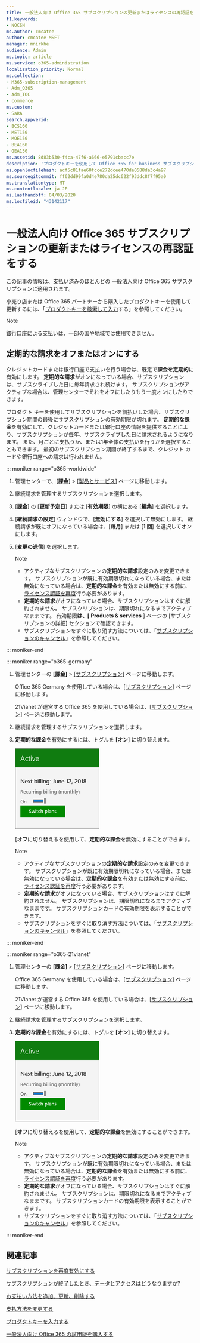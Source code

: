 ```yaml
---
title: 一般法人向け Office 365 サブスクリプションの更新またはライセンスの再認証をする
f1.keywords:
- NOCSH
ms.author: cmcatee
author: cmcatee-MSFT
manager: mnirkhe
audience: Admin
ms.topic: article
ms.service: o365-administration
localization_priority: Normal
ms.collection:
- M365-subscription-management
- Adm_O365
- Adm_TOC
- commerce
ms.custom:
- SaRA
search.appverid:
- BCS160
- MET150
- MOE150
- BEA160
- GEA150
ms.assetid: 8d83b530-f4ca-47f6-a666-e5791cbacc7e
description: 'プロダクトキーを使用して Office 365 for business サブスクリプションを更新し、定期的な請求をオンまたはオフにする方法について説明します。 '
ms.openlocfilehash: acf5c81fae60fcce272dcee470de0588da3c4a97
ms.sourcegitcommit: ff62dd99fa0d4e780da25dc622f93ddc8f7f95a0
ms.translationtype: MT
ms.contentlocale: ja-JP
ms.lasthandoff: 04/03/2020
ms.locfileid: "43142117"
---
```

# <a name="renew-office-365-for-business"></a>一般法人向け Office 365 サブスクリプションの更新またはライセンスの再認証をする

この記事の情報は、支払い済みのほとんどの 一般法人向け Office 365 サブスクリプションに適用されます。
  
小売り店または Office 365 パートナーから購入したプロダクトキーを使用して更新するには、「[プロダクトキーを検索して入力](../enter-your-product-key.md)する」を参照してください。

> [!NOTE]
> 銀行口座による支払いは、一部の国や地域では使用できません。
  
## <a name="turn-recurring-billing-off-or-on"></a>定期的な請求をオフまたはオンにする

クレジットカードまたは銀行口座で支払いを行う場合は、既定で**課金を定期的**に有効にします。 **定期的な請求**がオンになっている場合、サブスクリプションは、サブスクライブした日に毎年請求され続けます。 サブスクリプションがアクティブな場合は、管理センターでそれをオフにしたりもう一度オンにしたりできます。
  
プロダクト キーを使用してサブスクリプションを前払いした場合、サブスクリプション期間の最後にサブスクリプションの有効期限が切れます。 **定期的な課金**を有効にして、クレジットカードまたは銀行口座の情報を提供することにより、サブスクリプションが毎年、サブスクライブした日に請求されるようになります。 また、月ごとに支払うか、または1年全体の支払いを行うかを選択することもできます。 最初のサブスクリプション期間が終了するまで、クレジット カードや銀行口座への請求は行われません。

::: moniker range="o365-worldwide"

1. 管理センターで、[**課金**] \> [<a href="https://go.microsoft.com/fwlink/p/?linkid=842054" target="_blank">製品とサービス</a>] ページに移動します。

2. 継続請求を管理するサブスクリプションを選択します。
 
3. [**課金**] の [**更新予定日**] または [**有効期限**] の横にある [**編集**] を選択します。

4. [**継続請求の設定**] ウィンドウで、[**無効にする**] を選択して無効にします。 継続請求が既にオフになっている場合は、[**毎月**] または [**1 回**] を選択してオンにします。

5. [**変更の送信**] を選択します。

    > [!NOTE]
    > - アクティブなサブスクリプションの**定期的な請求**設定のみを変更できます。 サブスクリプションが既に有効期限切れになっている場合、または無効になっている場合は、**定期的な課金**を有効または無効にする前に、[ライセンス認証を再度](reactivate-your-subscription.md)行う必要があります。
    > - **定期的な請求**がオフになっている場合、サブスクリプションはすぐに解約されません。 サブスクリプションは、期限切れになるまでアクティブなままです。 有効期限**は、[** **Products & services** ] ページの [サブスクリプションの詳細] セクションで確認できます。
    > - サブスクリプションをすぐに取り消す方法については、「[サブスクリプションのキャンセル](cancel-your-subscription.md)」を参照してください。

::: moniker-end

::: moniker range="o365-germany"
  
1. 管理センターの **[課金]** \> <a href="https://go.microsoft.com/fwlink/p/?linkid=842054" target="_blank">[サブスクリプション]</a> ページに移動します。

    Office 365 Germany を使用している場合は、<a href="https://go.microsoft.com/fwlink/p/?linkid=847745" target="_blank">[サブスクリプション]</a> ページに移動します。

    21Vianet が運営する Office 365 を使用している場合は、[<a href="https://go.microsoft.com/fwlink/p/?linkid=850626" target="_blank">サブスクリプション</a>] ページに移動します。

2. 継続請求を管理するサブスクリプションを選択します。
 
3. **定期的な課金**を有効にするには、トグルを **[オン**] に切り替えます。

    ![定期的な請求書が有効になっているサブスクリプションカードのクローズアップ。](../../media/984464dc-6b63-4b24-84e1-67f6c4b1d48e.png)
  
    [**オフ**に切り替えるを使用して、**定期的な課金**を無効にすることができます。

    > [!NOTE]
    > - アクティブなサブスクリプションの**定期的な請求**設定のみを変更できます。 サブスクリプションが既に有効期限切れになっている場合、または無効になっている場合は、**定期的な課金**を有効または無効にする前に、[ライセンス認証を再度](reactivate-your-subscription.md)行う必要があります。
    > - **定期的な請求**がオフになっている場合、サブスクリプションはすぐに解約されません。 サブスクリプションは、期限切れになるまでアクティブなままです。 サブスクリプションカードの有効期限を表示することができます。
    > - サブスクリプションをすぐに取り消す方法については、「[サブスクリプションのキャンセル](cancel-your-subscription.md)」を参照してください。

::: moniker-end

::: moniker range="o365-21vianet"
  
1. 管理センターの **[課金]** \> <a href="https://go.microsoft.com/fwlink/p/?linkid=842054" target="_blank">[サブスクリプション]</a> ページに移動します。

    Office 365 Germany を使用している場合は、<a href="https://go.microsoft.com/fwlink/p/?linkid=847745" target="_blank">[サブスクリプション]</a> ページに移動します。

    21Vianet が運営する Office 365 を使用している場合は、[<a href="https://go.microsoft.com/fwlink/p/?linkid=850626" target="_blank">サブスクリプション</a>] ページに移動します。

2. 継続請求を管理するサブスクリプションを選択します。
 
3. **定期的な課金**を有効にするには、トグルを **[オン**] に切り替えます。

    ![定期的な請求書が有効になっているサブスクリプションカードのクローズアップ。](../../media/984464dc-6b63-4b24-84e1-67f6c4b1d48e.png)
  
    [**オフ**に切り替えるを使用して、**定期的な課金**を無効にすることができます。

    > [!NOTE]
    > - アクティブなサブスクリプションの**定期的な請求**設定のみを変更できます。 サブスクリプションが既に有効期限切れになっている場合、または無効になっている場合は、**定期的な課金**を有効または無効にする前に、[ライセンス認証を再度](reactivate-your-subscription.md)行う必要があります。
    > - **定期的な請求**がオフになっている場合、サブスクリプションはすぐに解約されません。 サブスクリプションは、期限切れになるまでアクティブなままです。 サブスクリプションカードの有効期限を表示することができます。
    > - サブスクリプションをすぐに取り消す方法については、「[サブスクリプションのキャンセル](cancel-your-subscription.md)」を参照してください。

::: moniker-end

## <a name="related-articles"></a>関連記事

[サブスクリプションを再度有効にする](reactivate-your-subscription.md)

[サブスクリプションが終了したとき、データとアクセスはどうなりますか?](what-if-my-subscription-expires.md)

[お支払い方法を追加、更新、削除する](../billing-and-payments/add-update-or-remove-credit-card-or-bank-account.md)

[支払方法を変更する](../billing-and-payments/change-payment-method.md)
  
[プロダクトキーを入力する](../enter-your-product-key.md)
  
[一般法人向け Office 365 の試用版を購入する](../buy-a-subscription-from-your-free-trial.md)